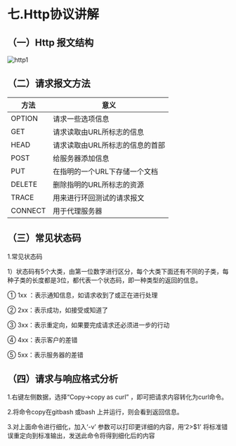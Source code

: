 # 七.Http协议讲解
## （一）Http 报文结构

![http1](https://github.com/tete1987/picture_resource/blob/master/Http%E5%9B%BE/http1.png)

## （二）请求报文方法
|方法| 意义|
|--|--|
|OPTION |请求一些选项信息|
|GET| 请求读取由URL所标志的信息|
|HEAD| 请求读取由URL所标志的信息的首部|
|POST| 给服务器添加信息|
|PUT |在指明的一个URL下存储一个文档|
|DELETE |删除指明的URL所标志的资源|
|TRACE |用来进行环回测试的请求报文|
|CONNECT| 用于代理服务器|

## （三）常见状态码
1.常见状态码

1）状态码有5个大类，由第一位数字进行区分，每个大类下面还有不同的子类，每种子类的长度都是3位，都代表一个状态码，即一种类型的返回的信息。

① 1xx ：表示通知信息，如请求收到了或正在进行处理

② 2xx：表示成功，如接受或知道了

③ 3xx：表示重定向，如果要完成请求还必须进一步的行动

④ 4xx：表示客户的差错

⑤ 5xx：表示服务器的差错


## （四）请求与响应格式分析
1.右键左侧数据，选择“Copy->copy as curl” ，即可把请求内容转化为curl命令。

2.将命令copy在gitbash 或bash 上并运行，则会看到返回信息。

3.对上面命令进行细化，加入‘-v’ 参数可以打印更详细的内容，用‘2>$1’ 将标准错误重定向到标准输出，发送此命令将得到细化后的内容

